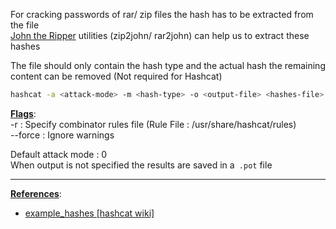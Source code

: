 For cracking passwords of rar/ zip files the hash has to be extracted from the file  
[John the Ripper](John%20the%20Ripper.md) utilities (zip2john/ rar2john) can help us to extract these hashes

The file should only contain the hash type and the actual hash the remaining content can be removed (Not required for Hashcat)

````bash
hashcat -a <attack-mode> -m <hash-type> -o <output-file> <hashes-file> <wordlist>
````

**<u>Flags</u>**:  
-r : Specify combinator rules file (Rule File : /usr/share/hashcat/rules)  
--force : Ignore warnings

Default attack mode : 0  
When output is not specified the results are saved in a` .pot` file

---

**<u>References</u>**:

* [example_hashes \[hashcat wiki\]](https://hashcat.net/wiki/doku.php?id=example_hashes)
